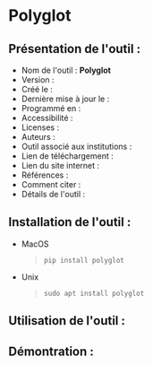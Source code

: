 # **Polyglot**

## Présentation de l'outil :

- Nom de l'outil : **Polyglot**
- Version :
- Créé le :
- Dernière mise à jour le :
- Programmé en :
- Accessibilité :
- Licenses :
- Auteurs :
- Outil associé aux institutions :
- Lien de téléchargement :
- Lien du site internet :
- Références :
- Comment citer :
- Détails de l'outil :

## Installation de l'outil :

- MacOS
  > `pip install polyglot `
- Unix
  > `sudo apt install polyglot`

## Utilisation de l'outil :

## Démontration :
